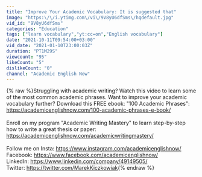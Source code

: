```yaml
---
title: "Improve Your Academic Vocabulary: It is suggested that"
image: "https:\/\/i.ytimg.com\/vi\/9V8yU6dfSms\/hqdefault.jpg"
vid_id: "9V8yU6dfSms"
categories: "Education"
tags: ["learn vocabulary","yt:cc=on","English vocabulary"]
date: "2021-10-11T09:54:00+03:00"
vid_date: "2021-01-10T23:00:03Z"
duration: "PT1M29S"
viewcount: "95"
likeCount: "5"
dislikeCount: "0"
channel: "Academic English Now"
---
```

{% raw %}Struggling with academic writing? Watch this video to learn some of the most common academic phrases. Want to improve your academic vocabulary further? Download this FREE ebook: &quot;100 Academic Phrases&quot;: <a rel="nofollow" target="blank" href="https://academicenglishnow.com/100-academic-phrases-e-book/">https://academicenglishnow.com/100-academic-phrases-e-book/</a><br /><br />Enroll on my program &quot;Academic Writing Mastery&quot; to learn step-by-step how to write a great thesis or paper: <a rel="nofollow" target="blank" href="https://academicenglishnow.com/academicwritingmastery/">https://academicenglishnow.com/academicwritingmastery/</a><br /><br />Follow me on Insta: <a rel="nofollow" target="blank" href="https://www.instagram.com/academicenglishnow/">https://www.instagram.com/academicenglishnow/</a><br />Facebook: <a rel="nofollow" target="blank" href="https://www.facebook.com/academicenglishnow/">https://www.facebook.com/academicenglishnow/</a><br />LinkedIn: <a rel="nofollow" target="blank" href="https://www.linkedin.com/company/49149505/">https://www.linkedin.com/company/49149505/</a><br />Twitter: <a rel="nofollow" target="blank" href="https://twitter.com/MarekKiczkowiak">https://twitter.com/MarekKiczkowiak</a>{% endraw %}
